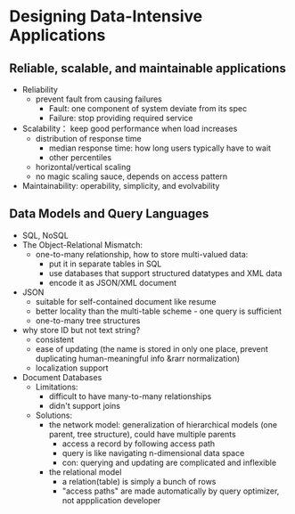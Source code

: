 # Designing Data-Intensive Applications

## Reliable, scalable, and maintainable applications
  - Reliability
    - prevent fault from causing failures
        - Fault: one component of system deviate from its spec
        - Failure:  stop providing required service
  - Scalability： keep good performance when load increases
    - distribution of response time
      - median response time: how long users typically have to wait
      - other percentiles
    - horizontal/vertical scaling
    - no magic scaling sauce, depends on access pattern
  - Maintainability: operability, simplicity, and evolvability

  ## Data Models and Query Languages
  - SQL, NoSQL
  - The Object-Relational Mismatch:
    - one-to-many relationship, how to store multi-valued data:
      - put it in separate tables in SQL
      - use databases that support structured datatypes and XML data
      - encode it as JSON/XML document
  - JSON
    - suitable for self-contained document like resume
    - better locality than the multi-table scheme - one query is sufficient
    - one-to-many tree structures
  - why store ID but not text string?
    - consistent
    - ease of updating (the name is stored in only one place, prevent duplicating human-meaningful info &rarr normalization)
    - localization support
  - Document Databases
    - Limitations:
      - difficult to have many-to-many relationships
      - didn't support joins
    - Solutions:
      - the network model: generalization of hierarchical models (one parent, tree structure), could have multiple parents
        - access a record by following access path
        - query is like navigating n-dimensional data space
        - con: querying and updating are complicated and inflexible
      - the relational model
        - a relation(table) is simply a bunch of rows
        - "access paths" are made automatically by query optimizer, not appplication developer

